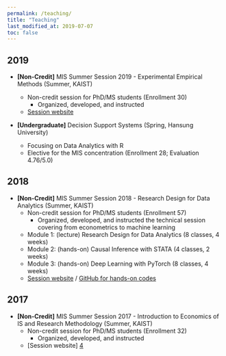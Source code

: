 ```yaml
---
permalink: /teaching/
title: "Teaching"
last_modified_at: 2019-07-07
toc: false
---
```



## 2019
* **[Non-Credit]** MIS Summer Session 2019 - Experimental Empirical Methods (Summer, KAIST)
	* Non-credit session for PhD/MS students (Enrollment 30)
		* Organized, developed, and instructed
	* [Session website][1]

* **[Undergraduate]** Decision Support Systems (Spring, Hansung University)
	* Focusing on Data Analytics with R
	* Elective for the MIS concentration (Enrollment 28; Evaluation 4.76/5.0)


## 2018
* **[Non-Credit]** MIS Summer Session 2018 - Research Design for Data Analytics (Summer, KAIST)
	* Non-credit session for PhD/MS students (Enrollment 57)
		* Organized, developed, and instructed the technical session covering from econometrics to machine learning
	* Module 1: (lecture) Research Design for Data Analytics (8 classes, 4 weeks)
	* Module 2: (hands-on) Causal Inference with STATA (4 classes, 2 weeks)
	* Module 3: (hands-on) Deep Learning with PyTorch (8 classes, 4 weeks)
	* [Session website][2] / [GitHub for hands-on codes][3]


## 2017
* **[Non-Credit]** MIS Summer Session 2017 - Introduction to Economics of IS and Research Methodology (Summer, KAIST)
	* Non-credit session for PhD/MS students (Enrollment 32)
		* Organized, developed, and instructed
	* [Session website] [4]

[1]: https://sites.google.com/view/kaist-mis-session2019
[2]: https://sites.google.com/view/kaist-mis-session2018
[3]: https://github.com/jiyong-park/kaist-summer-session2018
[4]: https://sites.google.com/view/kaist-mis-session2017
